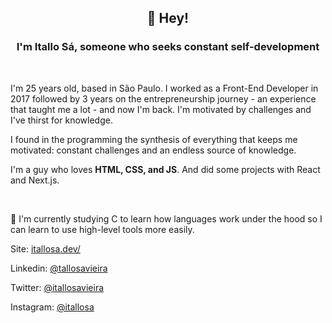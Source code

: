 <h2 align="center">👋 Hey!</h2>
<h3 align="center">I'm Itallo Sá, someone who seeks constant self-development</h3>
<br>
<p align="left">
I'm 25 years old, based in São Paulo. I worked as a Front-End Developer in 2017 followed by 3 years on the entrepreneurship journey - an experience that taught me a lot - and now I'm back. I'm motivated by challenges and I've thirst for knowledge.

I found in the programming the synthesis of everything that keeps me motivated: constant challenges and an endless source of knowledge.

I'm a guy who loves **HTML, CSS, and JS**. And did some projects with React and Next.js.
</p>
<br>

🌱 I'm currently studying C to learn how languages work under the hood so I can learn to use high-level tools more easily.

Site:
<a href="https://itallosa.dev" target="_blank">itallosa.dev/</a><br>

Linkedin:
<a href="https://www.linkedin.com/in/itallosavieira" target="_blank">@tallosavieira</a><br>

Twitter:
<a href="https://twitter.com/itallosavieira" target="_blank">@itallosavieira</a><br>

Instagram:
<a href="https://instagram.com/itallosa" target="_blank">@itallosa</a>

<br>
